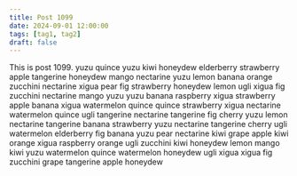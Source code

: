 ```yaml
---
title: Post 1099
date: 2024-09-01 12:00:00
tags: [tag1, tag2]
draft: false
---
```

This is post 1099.
yuzu
quince
yuzu
kiwi
honeydew
elderberry
strawberry
apple
tangerine
honeydew
mango
nectarine
yuzu
lemon
banana
orange
zucchini
nectarine
xigua
pear
fig
strawberry
honeydew
lemon
ugli
xigua
fig
zucchini
nectarine
mango
yuzu
yuzu
banana
raspberry
xigua
strawberry
apple
banana
xigua
watermelon
quince
quince
strawberry
xigua
nectarine
watermelon
quince
ugli
tangerine
nectarine
tangerine
fig
cherry
yuzu
lemon
nectarine
tangerine
banana
strawberry
yuzu
nectarine
tangerine
cherry
ugli
watermelon
elderberry
fig
banana
yuzu
pear
nectarine
kiwi
grape
apple
kiwi
orange
xigua
raspberry
orange
ugli
zucchini
kiwi
honeydew
lemon
mango
kiwi
yuzu
watermelon
quince
watermelon
honeydew
ugli
xigua
xigua
fig
zucchini
grape
tangerine
apple
honeydew
